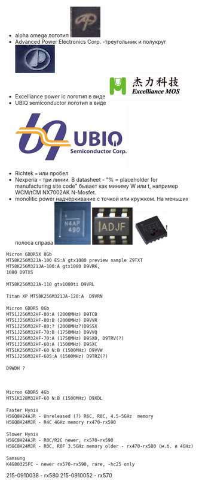 * alpha omega логотип ![AO](./aos.jpg)
* Advanced Power Electronics Corp. -треугольник и полукруг ![AP](./AdvancedPower.jpg)
* Excelliance power ic логотип в видe ![M](./ExcellianceMos.png)
* UBIQ semiconductor логотип в видe ![bq](./UbiqSemi.jpeg)
* Richtek `=` или пробел
* Nexperia - три линии. В datasheet - "% = placeholder for manufacturing site code" бывает как миниму W или t, например WCM/tCM NX7002AK N-Mosfet.
* monolitic power надчёркивание с точкой или кружком. На меньших полоса справа ![_1](./MP1.jpg) ![_2](./MP2.jpg) ![_3](./MP3.jpg)

```
Micron GDDR5X 8Gb
MT58K256M32JA-100 ES:A gtx1080 preview sample Z9TXT
MT58K256M321JA-100:A gtx1080 D9VRK,
1080 D9TXS

MT58K256M32JA-110 gtx1080ti D9VRL

Titan XP MT58K256M321JA-120:A  D9VRN 

Micron GDDR5 8Gb
MT51J256M32HF-80:A (2000MHz) D9TCB
MT51J256M32HF-80:B (2000MHz) D9VVR
MT51J256M32HF-80:? (2000MHz?)D9SSX
MT51J256M32HF-70:B (1750MHz) D9VVQ
MT51J256M32HF-70:A (1750MHz) D9SXD, D9TRV(?)
MT51J256M32HF-60:A (1500MHz) D9SXC
MT51K256M32HF-60 N:B (1500MHz) D9VVW
MT51J256M32HF-60S:A (1500MHz) D9TRZ(?)

D9WDH ?



Micron GDDR5 4Gb
MT51K128M32HF-60 N:B (1500MHz) D9XDL

Faster Hynix
H5GQ8H24AJR - Unreleased (?) R6C, R8C, 4.5-5GHz  memory
H5GQ8H24MJR - R4C 4GHz memory rx470-rx590

Slower Hynix
H5GC8H24AJR - R0C/R2C newer, rx570-rx590
H5GC8H24MJR - R0C, R0F 3.5GHz memory older - rx470-rx580 (м.б. и 4GHz)

Samsung
K4G80325FC - newer rx570-rx590, rare, -hc25 only
```

215-0910038 - rx580
215-0910052 - rx570
